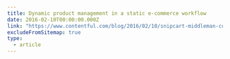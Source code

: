 ```yaml
---
title: Dynamic product management in a static e-commerce workflow
date: 2016-02-10T00:00:00.000Z
link: "https://www.contentful.com/blog/2016/02/10/snipcart-middleman-contentful"
excludeFromSitemap: true
type:
  - article
---
```

